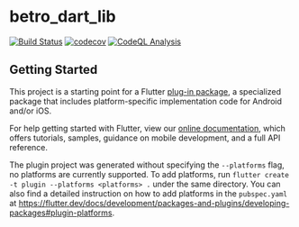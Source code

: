 # betro_dart_lib

[![Build Status](https://github.com/prijindal/betro-dart-lib/actions/workflows/nodejs-test.yml/badge.svg)](https://github.com/prijindal/betro-dart-lib/actions/workflows/nodejs-test.yml)
[![codecov](https://codecov.io/gh/prijindal/betro-dart-lib/branch/master/graph/badge.svg)](https://codecov.io/gh/prijindal/betro-dart-lib)
[![CodeQL Analysis](https://github.com/prijindal/betro-dart-lib/actions/workflows/codeql-analysis.yml/badge.svg)](https://github.com/prijindal/betro-dart-lib/actions/workflows/codeql-analysis.yml)


## Getting Started

This project is a starting point for a Flutter
[plug-in package](https://flutter.dev/developing-packages/),
a specialized package that includes platform-specific implementation code for
Android and/or iOS.

For help getting started with Flutter, view our
[online documentation](https://flutter.dev/docs), which offers tutorials,
samples, guidance on mobile development, and a full API reference.

The plugin project was generated without specifying the `--platforms` flag, no platforms are currently supported.
To add platforms, run `flutter create -t plugin --platforms <platforms> .` under the same
directory. You can also find a detailed instruction on how to add platforms in the `pubspec.yaml` at https://flutter.dev/docs/development/packages-and-plugins/developing-packages#plugin-platforms.
